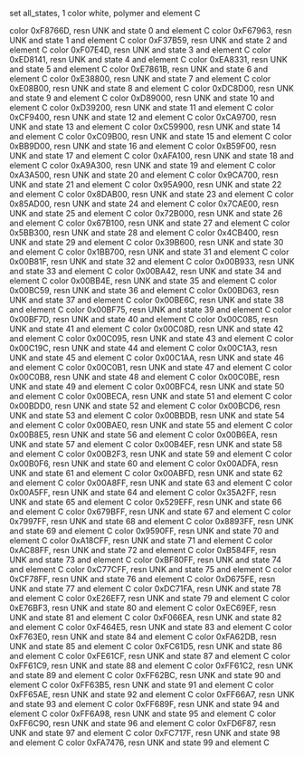 set all_states, 1
color white, polymer and element C

color 0xF8766D, resn UNK and state 0 and element C
color 0xF67963, resn UNK and state 1 and element C
color 0xF37B59, resn UNK and state 2 and element C
color 0xF07E4D, resn UNK and state 3 and element C
color 0xED8141, resn UNK and state 4 and element C
color 0xEA8331, resn UNK and state 5 and element C
color 0xE7861B, resn UNK and state 6 and element C
color 0xE38800, resn UNK and state 7 and element C
color 0xE08B00, resn UNK and state 8 and element C
color 0xDC8D00, resn UNK and state 9 and element C
color 0xD89000, resn UNK and state 10 and element C
color 0xD39200, resn UNK and state 11 and element C
color 0xCF9400, resn UNK and state 12 and element C
color 0xCA9700, resn UNK and state 13 and element C
color 0xC59900, resn UNK and state 14 and element C
color 0xC09B00, resn UNK and state 15 and element C
color 0xBB9D00, resn UNK and state 16 and element C
color 0xB59F00, resn UNK and state 17 and element C
color 0xAFA100, resn UNK and state 18 and element C
color 0xA9A300, resn UNK and state 19 and element C
color 0xA3A500, resn UNK and state 20 and element C
color 0x9CA700, resn UNK and state 21 and element C
color 0x95A900, resn UNK and state 22 and element C
color 0x8DAB00, resn UNK and state 23 and element C
color 0x85AD00, resn UNK and state 24 and element C
color 0x7CAE00, resn UNK and state 25 and element C
color 0x72B000, resn UNK and state 26 and element C
color 0x67B100, resn UNK and state 27 and element C
color 0x5BB300, resn UNK and state 28 and element C
color 0x4CB400, resn UNK and state 29 and element C
color 0x39B600, resn UNK and state 30 and element C
color 0x1BB700, resn UNK and state 31 and element C
color 0x00B81F, resn UNK and state 32 and element C
color 0x00B933, resn UNK and state 33 and element C
color 0x00BA42, resn UNK and state 34 and element C
color 0x00BB4E, resn UNK and state 35 and element C
color 0x00BC59, resn UNK and state 36 and element C
color 0x00BD63, resn UNK and state 37 and element C
color 0x00BE6C, resn UNK and state 38 and element C
color 0x00BF75, resn UNK and state 39 and element C
color 0x00BF7D, resn UNK and state 40 and element C
color 0x00C085, resn UNK and state 41 and element C
color 0x00C08D, resn UNK and state 42 and element C
color 0x00C095, resn UNK and state 43 and element C
color 0x00C19C, resn UNK and state 44 and element C
color 0x00C1A3, resn UNK and state 45 and element C
color 0x00C1AA, resn UNK and state 46 and element C
color 0x00C0B1, resn UNK and state 47 and element C
color 0x00C0B8, resn UNK and state 48 and element C
color 0x00C0BE, resn UNK and state 49 and element C
color 0x00BFC4, resn UNK and state 50 and element C
color 0x00BECA, resn UNK and state 51 and element C
color 0x00BDD0, resn UNK and state 52 and element C
color 0x00BCD6, resn UNK and state 53 and element C
color 0x00BBDB, resn UNK and state 54 and element C
color 0x00BAE0, resn UNK and state 55 and element C
color 0x00B8E5, resn UNK and state 56 and element C
color 0x00B6EA, resn UNK and state 57 and element C
color 0x00B4EF, resn UNK and state 58 and element C
color 0x00B2F3, resn UNK and state 59 and element C
color 0x00B0F6, resn UNK and state 60 and element C
color 0x00ADFA, resn UNK and state 61 and element C
color 0x00ABFD, resn UNK and state 62 and element C
color 0x00A8FF, resn UNK and state 63 and element C
color 0x00A5FF, resn UNK and state 64 and element C
color 0x35A2FF, resn UNK and state 65 and element C
color 0x529EFF, resn UNK and state 66 and element C
color 0x679BFF, resn UNK and state 67 and element C
color 0x7997FF, resn UNK and state 68 and element C
color 0x8893FF, resn UNK and state 69 and element C
color 0x9590FF, resn UNK and state 70 and element C
color 0xA18CFF, resn UNK and state 71 and element C
color 0xAC88FF, resn UNK and state 72 and element C
color 0xB584FF, resn UNK and state 73 and element C
color 0xBF80FF, resn UNK and state 74 and element C
color 0xC77CFF, resn UNK and state 75 and element C
color 0xCF78FF, resn UNK and state 76 and element C
color 0xD675FE, resn UNK and state 77 and element C
color 0xDC71FA, resn UNK and state 78 and element C
color 0xE26EF7, resn UNK and state 79 and element C
color 0xE76BF3, resn UNK and state 80 and element C
color 0xEC69EF, resn UNK and state 81 and element C
color 0xF066EA, resn UNK and state 82 and element C
color 0xF464E5, resn UNK and state 83 and element C
color 0xF763E0, resn UNK and state 84 and element C
color 0xFA62DB, resn UNK and state 85 and element C
color 0xFC61D5, resn UNK and state 86 and element C
color 0xFE61CF, resn UNK and state 87 and element C
color 0xFF61C9, resn UNK and state 88 and element C
color 0xFF61C2, resn UNK and state 89 and element C
color 0xFF62BC, resn UNK and state 90 and element C
color 0xFF63B5, resn UNK and state 91 and element C
color 0xFF65AE, resn UNK and state 92 and element C
color 0xFF66A7, resn UNK and state 93 and element C
color 0xFF689F, resn UNK and state 94 and element C
color 0xFF6A98, resn UNK and state 95 and element C
color 0xFF6C90, resn UNK and state 96 and element C
color 0xFD6F87, resn UNK and state 97 and element C
color 0xFC717F, resn UNK and state 98 and element C
color 0xFA7476, resn UNK and state 99 and element C